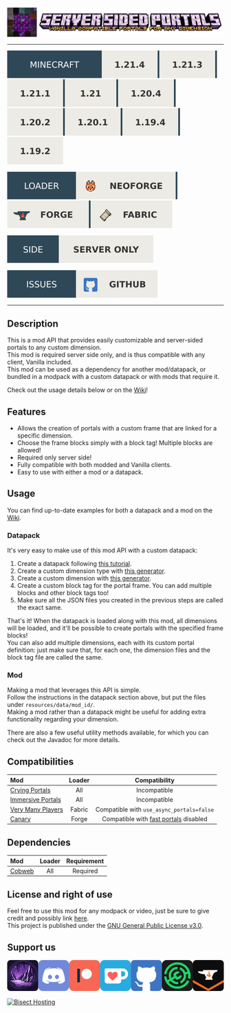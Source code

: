 ![Server Sided Portals banner](https://raw.githubusercontent.com/crystal-nest/mod-fancy-assets/main/server-sided-portals/banner.png "Server Sided Portals banner")

---

![Minecraft](https://raw.githubusercontent.com/crystal-nest/mod-fancy-assets/main/minecraft/minecraft.svg "Minecraft")[![1.21.4](https://raw.githubusercontent.com/crystal-nest/mod-fancy-assets/main/minecraft/1-21-4.svg "1.21.4")](https://www.patreon.com/crystalspider/membership)![Separator](https://raw.githubusercontent.com/crystal-nest/mod-fancy-assets/main/separator.svg)[![1.21.3](https://raw.githubusercontent.com/crystal-nest/mod-fancy-assets/main/minecraft/1-21-3.svg "1.21.3")](https://modrinth.com/mod/server-sided-portals/versions?g=1.21.3)![Separator](https://raw.githubusercontent.com/crystal-nest/mod-fancy-assets/main/separator.svg)[![1.21.1](https://raw.githubusercontent.com/crystal-nest/mod-fancy-assets/main/minecraft/1-21-1.svg "1.21.1")](https://modrinth.com/mod/server-sided-portals/versions?g=1.21.1)![Separator](https://raw.githubusercontent.com/crystal-nest/mod-fancy-assets/main/separator.svg)[![1.21](https://raw.githubusercontent.com/crystal-nest/mod-fancy-assets/main/minecraft/1-21.svg "1.21")](https://modrinth.com/mod/server-sided-portals/versions?g=1.21)![Separator](https://raw.githubusercontent.com/crystal-nest/mod-fancy-assets/main/separator.svg)[![1.20.4](https://raw.githubusercontent.com/crystal-nest/mod-fancy-assets/main/minecraft/1-20-4.svg "1.20.4")](https://modrinth.com/mod/server-sided-portals/versions?g=1.20.4)![Separator](https://raw.githubusercontent.com/crystal-nest/mod-fancy-assets/main/separator.svg)[![1.20.2](https://raw.githubusercontent.com/crystal-nest/mod-fancy-assets/main/minecraft/1-20-2.svg "1.20.2")](https://modrinth.com/mod/server-sided-portals/versions?g=1.20.2)![Separator](https://raw.githubusercontent.com/crystal-nest/mod-fancy-assets/main/separator.svg)[![1.20.1](https://raw.githubusercontent.com/crystal-nest/mod-fancy-assets/main/minecraft/1-20-1.svg "1.20.1")](https://modrinth.com/mod/server-sided-portals/versions?g=1.20.1)![Separator](https://raw.githubusercontent.com/crystal-nest/mod-fancy-assets/main/separator.svg)[![1.19.4](https://raw.githubusercontent.com/crystal-nest/mod-fancy-assets/main/minecraft/1-19-4.svg "1.19.4")](https://modrinth.com/mod/server-sided-portals/versions?g=1.19.4)![Separator](https://raw.githubusercontent.com/crystal-nest/mod-fancy-assets/main/separator.svg)[![1.19.2](https://raw.githubusercontent.com/crystal-nest/mod-fancy-assets/main/minecraft/1-19-2.svg "1.19.2")](https://modrinth.com/mod/server-sided-portals/versions?g=1.19.2)

![Loader](https://raw.githubusercontent.com/crystal-nest/mod-fancy-assets/main/loader/loader.svg "Loader")[![NeoForge](https://raw.githubusercontent.com/crystal-nest/mod-fancy-assets/main/loader/neoforge.svg "NeoForge")](https://modrinth.com/mod/server-sided-portals/versions?l=neoforge)![Separator](https://raw.githubusercontent.com/crystal-nest/mod-fancy-assets/main/separator.svg)[![Forge](https://raw.githubusercontent.com/crystal-nest/mod-fancy-assets/main/loader/forge.svg "Forge")](https://modrinth.com/mod/server-sided-portals/versions?l=forge)![Separator](https://raw.githubusercontent.com/crystal-nest/mod-fancy-assets/main/separator.svg)[![Fabric](https://raw.githubusercontent.com/crystal-nest/mod-fancy-assets/main/loader/fabric.svg "Fabric")](https://modrinth.com/mod/server-sided-portals/versions?l=fabric)

![Overlay](https://raw.githubusercontent.com/crystal-nest/mod-fancy-assets/main/side/server.svg)

![Issues](https://raw.githubusercontent.com/crystal-nest/mod-fancy-assets/main/github/issues.svg "Issues")[![GitHub](https://raw.githubusercontent.com/crystal-nest/mod-fancy-assets/main/github/github.svg "GitHub")](https://github.com/crystal-nest/server-sided-portals/issues)

---

## **Description**

This is a mod API that provides easily customizable and server-sided portals to any custom dimension.  
This mod is required server side only, and is thus compatible with any client, Vanilla included.  
This mod can be used as a dependency for another mod/datapack, or bundled in a modpack with a custom datapack or with mods that require it.

Check out the usage details below or on the [Wiki](https://github.com/Crystal-Nest/server-sided-portals/wiki)!

## **Features**

- Allows the creation of portals with a custom frame that are linked for a specific dimension.
- Choose the frame blocks simply with a block tag! Multiple blocks are allowed!
- Required only server side!
- Fully compatible with both modded and Vanilla clients.
- Easy to use with either a mod or a datapack.

## **Usage**

You can find up-to-date examples for both a datapack and a mod on the [Wiki](https://github.com/Crystal-Nest/server-sided-portals/wiki/Working-examples).

### Datapack

It's very easy to make use of this mod API with a custom datapack:

1. Create a datapack following [this tutorial](https://minecraft.wiki/w/Tutorials/Creating_a_data_pack).
2. Create a custom dimension type with [this generator](https://misode.github.io/dimension-type/).
3. Create a custom dimension with [this generator](https://misode.github.io/dimension/).
4. Create a custom block tag for the portal frame. You can add multiple blocks and other block tags too!
5. Make sure all the JSON files you created in the previous steps are called the exact same.

That's it! When the datapack is loaded along with this mod, all dimensions will be loaded, and it'll be possible to create portals with the specified frame blocks!  
You can also add multiple dimensions, each with its custom portal definition: just make sure that, for each one, the dimension files and the block tag file are called the same.

### Mod

Making a mod that leverages this API is simple.  
Follow the instructions in the datapack section above, but put the files under `resources/data/mod_id/`.  
Making a mod rather than a datapack might be useful for adding extra functionality regarding your dimension.

There are also a few useful utility methods available, for which you can check out the Javadoc for more details.

## **Compatibilities**

| Mod                                                            | Loader |                                                         Compatibility                                                          |
|:---------------------------------------------------------------|:------:|:------------------------------------------------------------------------------------------------------------------------------:|
| [Crying Portals](https://modrinth.com/mod/crying-portals)      |  All   |                                                          Incompatible                                                          |
| [Immersive Portals](https://modrinth.com/mod/immersiveportals) |  All   |                                                          Incompatible                                                          |
| [Very Many Players](https://modrinth.com/mod/vmp-fabric)       | Fabric |                                           Compatible with `use_async_portals=false`                                            |
| [Canary](https://modrinth.com/mod/canary)                      | Forge  | Compatible with [fast portals](https://github.com/AbdElAziz333/Canary/wiki/Configuration-File#mixinaipoifast_portals) disabled |

## **Dependencies**

| Mod                                       | Loader | Requirement |
|:------------------------------------------|:------:|:-----------:|
| [Cobweb](https://modrinth.com/mod/cobweb) |  All   |  Required   |

## **License and right of use**

Feel free to use this mod for any modpack or video, just be sure to give credit and possibly link [here](https://github.com/crystal-nest/server-sided-portals#readme).  
This project is published under the [GNU General Public License v3.0](https://github.com/crystal-nest/server-sided-portals/blob/master/LICENSE).

## **Support us**

<a href="https://crystalnest.it"><img alt="Crystal Nest Website" src="https://raw.githubusercontent.com/crystal-nest/mod-fancy-assets/main/crystal-nest/pic512.png" width="14.286%"></a><a href="https://discord.gg/BP6EdBfAmt"><img alt="Discord" src="https://raw.githubusercontent.com/crystal-nest/mod-fancy-assets/main/discord/discord512.png" width="14.286%"></a><a href="https://www.patreon.com/crystalspider"><img alt="Patreon" src="https://raw.githubusercontent.com/crystal-nest/mod-fancy-assets/main/patreon/patreon512.png" width="14.286%"></a><a href="https://ko-fi.com/crystalspider"><img alt="Ko-fi" src="https://raw.githubusercontent.com/crystal-nest/mod-fancy-assets/main/kofi/kofi512.png" width="14.286%"></a><a href="https://github.com/Crystal-Nest"><img alt="Our other projects" src="https://raw.githubusercontent.com/crystal-nest/mod-fancy-assets/main/github/github512.png" width="14.286%"><a href="https://modrinth.com/organization/crystal-nest"><img alt="Modrinth" src="https://raw.githubusercontent.com/crystal-nest/mod-fancy-assets/main/modrinth/modrinth512.png" width="14.286%"></a><a href="https://www.curseforge.com/members/crystalspider/projects"><img alt="CurseForge" src="https://raw.githubusercontent.com/crystal-nest/mod-fancy-assets/main/curseforge/curseforge512.png" width="14.286%"></a>

[![Bisect Hosting](https://www.bisecthosting.com/partners/custom-banners/d559b544-474c-4109-b861-1b2e6ca6026a.webp "Bisect Hosting")](https://bisecthosting.com/crystalspider)
